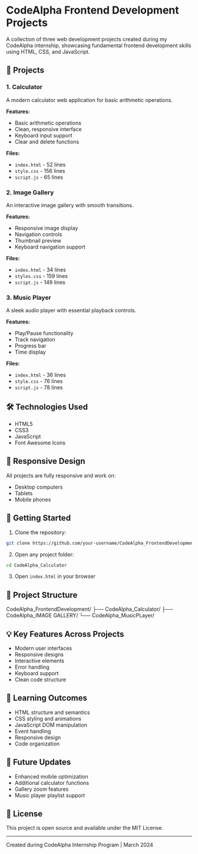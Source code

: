 # CodeAlpha Frontend Development Projects

A collection of three web development projects created during my CodeAlpha internship, showcasing fundamental frontend development skills using HTML, CSS, and JavaScript.

## 🚀 Projects

### 1. Calculator
A modern calculator web application for basic arithmetic operations.


**Features:**
- Basic arithmetic operations
- Clean, responsive interface
- Keyboard input support
- Clear and delete functions

**Files:**
- `index.html` - 52 lines
- `style.css` - 156 lines
- `script.js` - 65 lines

### 2. Image Gallery
An interactive image gallery with smooth transitions.


**Features:**
- Responsive image display
- Navigation controls
- Thumbnail preview
- Keyboard navigation support

**Files:**
- `index.html` - 34 lines
- `styles.css` - 159 lines
- `script.js` - 149 lines

### 3. Music Player
A sleek audio player with essential playback controls.


**Features:**
- Play/Pause functionality
- Track navigation
- Progress bar
- Time display

**Files:**
- `index.html` - 36 lines
- `style.css` - 76 lines
- `script.js` - 78 lines

## 🛠️ Technologies Used
- HTML5
- CSS3
- JavaScript
- Font Awesome Icons

## 📱 Responsive Design
All projects are fully responsive and work on:
- Desktop computers
- Tablets
- Mobile phones

## 🚦 Getting Started

1. Clone the repository:
```bash
git clone https://github.com/your-username/CodeAlpha_FrontendDevelopment.git
```

2. Open any project folder:
```bash
cd CodeAlpha_Calculator
```

3. Open `index.html` in your browser

## 📂 Project Structure

CodeAlpha_FrontendDevelopment/
├── CodeAlpha_Calculator/
├── CodeAlpha_IMAGE GALLERY/
└── CodeAlpha_MusicPLayer/


## 💡 Key Features Across Projects
- Modern user interfaces
- Responsive designs
- Interactive elements
- Error handling
- Keyboard support
- Clean code structure

## 🎯 Learning Outcomes
- HTML structure and semantics
- CSS styling and animations
- JavaScript DOM manipulation
- Event handling
- Responsive design
- Code organization

## 🔄 Future Updates
- Enhanced mobile optimization
- Additional calculator functions
- Gallery zoom features
- Music player playlist support

## 📝 License
This project is open source and available under the MIT License.

---
Created during CodeAlpha Internship Program | March 2024
